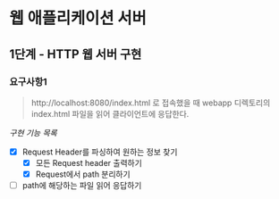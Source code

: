 # 웹 애플리케이션 서버
## 1단계 - HTTP 웹 서버 구현
### 요구사항1
   > http://localhost:8080/index.html 로 접속했을 때 webapp 디렉토리의 index.html 파일을 읽어 클라이언트에 응답한다.
   
   *구현 기능 목록*
   - [x] Request Header를 파싱하여 원하는 정보 찾기
        - [x] 모든 Request header 출력하기
        - [x] Request에서 path 분리하기
   - [ ] path에 해당하는 파일 읽어 응답하기
